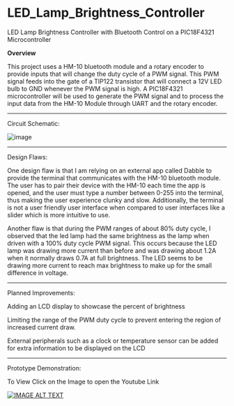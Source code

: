 # LED_Lamp_Brightness_Controller
LED Lamp Brightness Controller with Bluetooth Control on a PIC18F4321 Microcontroller

**Overview**

This project uses a HM-10 bluetooth module and a rotary encoder to provide inputs that will change the duty cycle of a PWM signal. This PWM signal feeds into the gate of a TIP122 transistor that will connect a 12V LED bulb to GND whenever the PWM signal is high.
A PIC18F4321 microcontroller will be used to generate the PWM signal and to process the input data from the HM-10 Module through UART and the rotary encoder.

****

Circuit Schematic:

![image](https://github.com/pileofhay/LED_Lamp_Brightness_Controller/assets/130268332/644c8cd1-9ff5-4e48-b362-1df7766c0853)



****

Design Flaws:

One design flaw is that I am relying on an external app called Dabble to provide the terminal that communicates with the HM-10 bluetooth module. The user has to pair their device with the HM-10 each time the app is opened, and the user must type a number between 0-255 into the terminal, thus making the user experience clunky and slow. Additionally, the terminal is not a user friendly user interface when compared to user interfaces like a slider which is more intuitive to use. 

Another flaw is that during the PWM ranges of about 80% duty cycle, I observed that the led lamp had the same brightness as the lamp when driven with a 100% duty cycle PWM signal. This occurs because the LED lamp was drawing more current than before and was drawing about 1.2A when it normally draws 0.7A at full brightness. The LED seems to be drawing more current to reach max brightness to make up for the small difference in voltage. 

****

Planned Improvements:

Adding an LCD display to showcase the percent of brightness

Limiting the range of the PWM duty cycle to prevent entering the region of increased current draw.

External peripherals such as a clock or temperature sensor can be added for extra information to be displayed on the LCD

****

Prototype Demonstration:

To View Click on the Image to open the Youtube Link

[![IMAGE ALT TEXT](http://img.youtube.com/vi/NrTSRcypTo4/0.jpg)](http://www.youtube.com/watch?v=NrTSRcypTo4 "LED Lamp Brightness Controller Prototype Demonstration")
